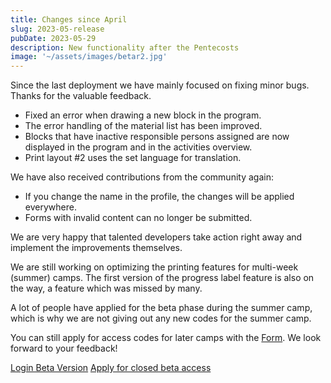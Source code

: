 ```yaml
---
title: Changes since April
slug: 2023-05-release
pubDate: 2023-05-29
description: New functionality after the Pentecosts
image: '~/assets/images/betar2.jpg'
---
```


Since the last deployment we have mainly focused on fixing minor bugs.
Thanks for the valuable feedback.

- Fixed an error when drawing a new block in the program.
- The error handling of the material list has been improved.
- Blocks that have inactive responsible persons assigned are now displayed in the program and in the activities overview.
- Print layout #2 uses the set language for translation.

We have also received contributions from the community again:
- If you change the name in the profile, the changes will be applied everywhere.
- Forms with invalid content can no longer be submitted.

We are very happy that talented developers take action right away and implement the
improvements themselves.

We are still working on optimizing the printing features for multi-week (summer) camps.
The first version of the progress label feature is also on the way, a feature which was missed
by many.

A lot of people have applied for the beta phase during the summer camp, which is why we are not giving out any new codes for the summer camp.

You can still apply for access codes for later camps with the [Form](https://forms.office.com/e/TRKsfnazf5). We look forward to your feedback!

<a class="btn secondary mr-4 mb-4" href="https://app.ecamp3.ch" target="_blank">Login Beta Version</a>
<a class="btn secondary mr-4 mb-4" href="https://forms.office.com/e/TRKsfnazf5" target="_blank">Apply for closed beta access</a>